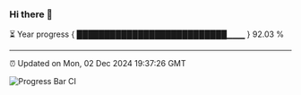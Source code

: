 ### Hi there 👋

⏳ Year progress { ███████████████████████████▁▁▁ } 92.03 %

---

⏰ Updated on Mon, 02 Dec 2024 19:37:26 GMT

![Progress Bar CI](https://github.com/IshwaranRudhara/GIT-ACTION/workflows/Progress%20Bar%20CI/badge.svg)

